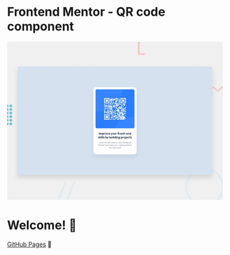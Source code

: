 # Frontend Mentor - QR code component

![Design preview for the QR code component coding challenge](./design/desktop-preview.jpg)

# Welcome! 👋
[GitHub Pages](https://i-am-vahid.github.io/qr-code-component/) 🚀
